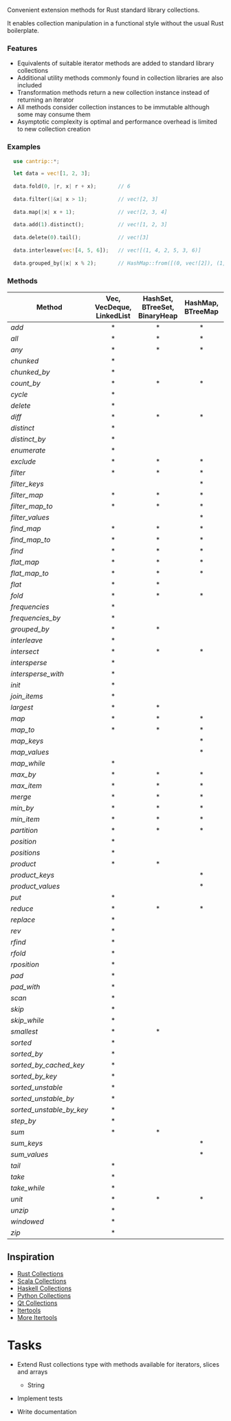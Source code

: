 Convenient extension methods for Rust standard library collections.

It enables collection manipulation in a functional style without the usual Rust boilerplate.


### Features

- Equivalents of suitable iterator methods are added to standard library collections
- Additional utility methods commonly found in collection libraries are also included
- Transformation methods return a new collection instance instead of returning an iterator
- All methods consider collection instances to be immutable although some may consume them
- Asymptotic complexity is optimal and performance overhead is limited to new collection creation

### Examples

```rust
  use cantrip::*;

  let data = vec![1, 2, 3];
 
  data.fold(0, |r, x| r + x);       // 6
 
  data.filter(|&x| x > 1);          // vec![2, 3]
 
  data.map(|x| x + 1);              // vec![2, 3, 4]
 
  data.add(1).distinct();           // vec![1, 2, 3]
 
  data.delete(0).tail();            // vec![3]
  
  data.interleave(vec![4, 5, 6]);   // vec![(1, 4, 2, 5, 3, 6)]
 
  data.grouped_by(|x| x % 2);       // HashMap::from([(0, vec![2]), (1, vec![1, 3])])
```

### Methods

| Method                   | Vec, VecDeque, LinkedList | HashSet, BTreeSet, BinaryHeap | HashMap, BTreeMap | Slice |
|--------------------------|:-------------------------:|:-----------------------------:|:-----------------:|:-----:|
| *add*                    |             *             |               *               |         *         |       |
| *all*                    |             *             |               *               |         *         |   *   |
| *any*                    |             *             |               *               |         *         |   *   |
| *chunked*                |             *             |                               |                   |       |
| *chunked_by*             |             *             |                               |                   |       |
| *count_by*               |             *             |               *               |         *         |   *   |
| *cycle*                  |             *             |                               |                   |       |
| *delete*                 |             *             |                               |                   |       |
| *diff*                   |             *             |               *               |         *         |       |
| *distinct*               |             *             |                               |                   |       |
| *distinct_by*            |             *             |                               |                   |       |
| *enumerate*              |             *             |                               |                   |       |
| *exclude*                |             *             |               *               |         *         |       |
| *filter*                 |             *             |               *               |         *         |       |
| *filter_keys*            |                           |                               |         *         |       |
| *filter_map*             |             *             |               *               |         *         |       |
| *filter_map_to*          |             *             |               *               |         *         |       |
| *filter_values*          |                           |                               |         *         |       |
| *find_map*               |             *             |               *               |         *         |       |
| *find_map_to*            |             *             |               *               |         *         |       |
| *find*                   |             *             |               *               |         *         |   *   |
| *flat_map*               |             *             |               *               |         *         |       |
| *flat_map_to*            |             *             |               *               |         *         |       |
| *flat*                   |             *             |               *               |                   |       |
| *fold*                   |             *             |               *               |         *         |   *   |
| *frequencies*            |             *             |                               |                   |       |
| *frequencies_by*         |             *             |                               |                   |       |
| *grouped_by*             |             *             |               *               |                   |       |
| *interleave*             |             *             |                               |                   |       |
| *intersect*              |             *             |               *               |         *         |       |
| *intersperse*            |             *             |                               |                   |       |
| *intersperse_with*       |             *             |                               |                   |       |
| *init*                   |             *             |                               |                   |   *   |
| *join_items*             |             *             |                               |                   |       |
| *largest*                |             *             |               *               |                   |       |
| *map*                    |             *             |               *               |         *         |       |
| *map_to*                 |             *             |               *               |         *         |       |
| *map_keys*               |                           |                               |         *         |       |
| *map_values*             |                           |                               |         *         |       |
| *map_while*              |             *             |                               |                   |       |
| *max_by*                 |             *             |               *               |         *         |   *   |
| *max_item*               |             *             |               *               |         *         |   *   |
| *merge*                  |             *             |               *               |         *         |       |
| *min_by*                 |             *             |               *               |         *         |   *   |
| *min_item*               |             *             |               *               |         *         |   *   |
| *partition*              |             *             |               *               |         *         |       |
| *position*               |             *             |                               |                   |   *   |
| *positions*              |             *             |                               |                   |   *   |
| *product*                |             *             |               *               |                   |       |
| *product_keys*           |                           |                               |         *         |       |
| *product_values*         |                           |                               |         *         |       |
| *put*                    |             *             |                               |                   |       |
| *reduce*                 |             *             |               *               |         *         |   *   |
| *replace*                |             *             |                               |                   |       |
| *rev*                    |             *             |                               |                   |       |
| *rfind*                  |             *             |                               |                   |   *   |
| *rfold*                  |             *             |                               |                   |   *   |
| *rposition*              |             *             |                               |                   |   *   |
| *pad*                    |             *             |                               |                   |   *   |
| *pad_with*               |             *             |                               |                   |   *   |
| *scan*                   |             *             |                               |                   |       |
| *skip*                   |             *             |                               |                   |       |
| *skip_while*             |             *             |                               |                   |   *   |
| *smallest*               |             *             |               *               |                   |       |
| *sorted*                 |             *             |                               |                   |       |
| *sorted_by*              |             *             |                               |                   |       |
| *sorted_by_cached_key*   |             *             |                               |                   |       |
| *sorted_by_key*          |             *             |                               |                   |       |
| *sorted_unstable*        |             *             |                               |                   |       |
| *sorted_unstable_by*     |             *             |                               |                   |       |
| *sorted_unstable_by_key* |             *             |                               |                   |       |
| *step_by*                |             *             |                               |                   |       |
| *sum*                    |             *             |               *               |                   |       |
| *sum_keys*               |                           |                               |         *         |       |
| *sum_values*             |                           |                               |         *         |       |
| *tail*                   |             *             |                               |                   |   *   |
| *take*                   |             *             |                               |                   |       |
| *take_while*             |             *             |                               |                   |   *   |
| *unit*                   |             *             |               *               |         *         |       |
| *unzip*                  |             *             |                               |                   |       |
| *windowed*               |             *             |                               |                   |       |
| *zip*                    |             *             |                               |                   |       |

## Inspiration

- [Rust Collections](https://doc.rust-lang.org/std/iter/trait.Iterator.html)
- [Scala Collections](https://www.scala-lang.org/api/3.3.1/scala/collection/immutable/IndexedSeq.html)
- [Haskell Collections](https://hackage.haskell.org/package/collections-api-1.0.0.0/docs/Data-Collections.html)
- [Python Collections](https://python-reference.readthedocs.io/en/latest/docs/list/index.html)
- [Qt Collections](https://doc.qt.io/qt-6/qlist.html)
- [Itertools](https://docs.rs/itertools/latest/itertools/trait.Itertools.html)
- [More Itertools](https://more-itertools.readthedocs.io/en/stable/api.html)

# Tasks

- Extend Rust collections type with methods available for iterators, slices and arrays
  - String

- Implement tests

- Write documentation
